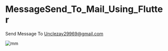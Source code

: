 # MessageSend_To_Mail_Using_Flutter


Send Message To Unclezay29969@gmail.com



![mm](https://github.com/user-attachments/assets/a8b87dae-146d-4683-8cd6-a41de4f50576)
